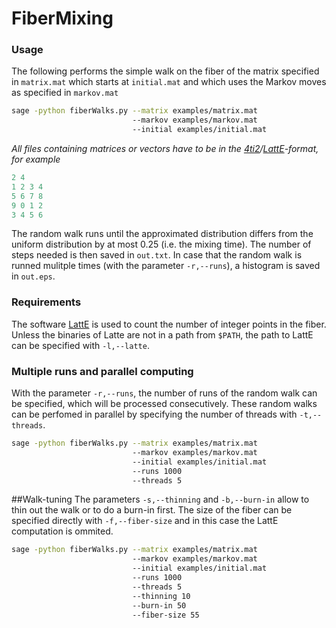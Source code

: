 # FiberMixing

### Usage
The following performs the simple walk on the fiber of the
matrix specified in `matrix.mat` which starts at `initial.mat` and
which uses the Markov moves as specified in `markov.mat`

```bash
sage -python fiberWalks.py --matrix examples/matrix.mat 
                           --markov examples/markov.mat 
                           --initial examples/initial.mat 
```

*All files containing matrices or vectors have to be in the
[4ti2](www.4ti2.de)/[LattE](https://www.math.ucdavis.edu/~latte/)-format, for example*

```R
2 4
1 2 3 4
5 6 7 8
9 0 1 2
3 4 5 6

```


The random walk runs until the approximated distribution differs from
the uniform distribution by at most 0.25 (i.e. the mixing time). The
number of steps needed is then saved in `out.txt`. In case that the
random walk is runned mulitple times (with the parameter `-r,--runs`),
a histogram is saved in `out.eps`.

### Requirements
The software [LattE](https://www.math.ucdavis.edu/~latte/) is used to
count the number of integer points in the fiber. Unless the binaries
of Latte are not in a path from `$PATH`, the path to LattE can be
specified with `-l,--latte`.


### Multiple runs and parallel computing
With the parameter `-r,--runs`, the number of runs of the random walk
can be specified, which will be processed consecutively. These random
walks can be perfomed in parallel by specifying the number of threads
with `-t,--threads`.

```bash
sage -python fiberWalks.py --matrix examples/matrix.mat 
                           --markov examples/markov.mat  
                           --initial examples/initial.mat 
                           --runs 1000 
                           --threads 5
```

##Walk-tuning
The parameters `-s,--thinning` and `-b,--burn-in` allow to thin out
the walk or to do a burn-in first. The size of the fiber can be
specified directly with `-f,--fiber-size` and in this case the LattE
computation is ommited.

```bash
sage -python fiberWalks.py --matrix examples/matrix.mat 
                           --markov examples/markov.mat  
                           --initial examples/initial.mat 
                           --runs 1000 
                           --threads 5
                           --thinning 10
                           --burn-in 50
                           --fiber-size 55
```
